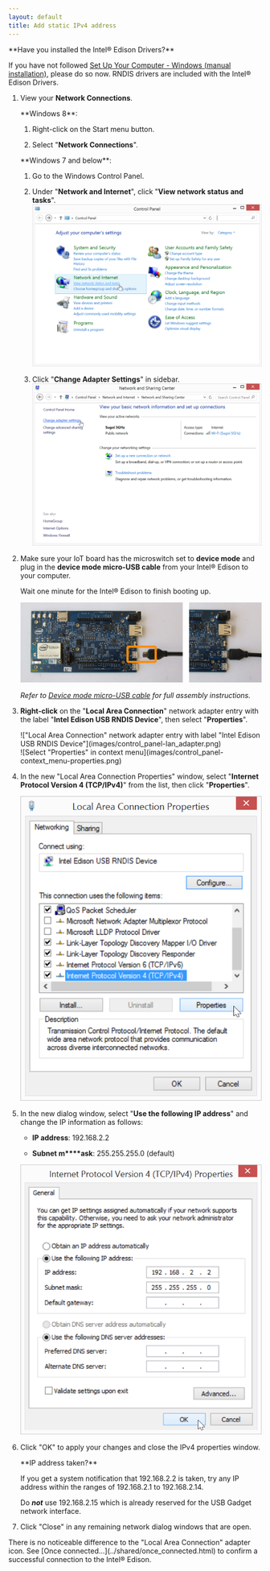 ```yaml
---
layout: default
title: Add static IPv4 address
---
```


<div class="callout warning" markdown="1">
**Have you installed the Intel® Edison Drivers?**

If you have not followed [Set Up Your Computer - Windows (manual installation)](../../../computer_setup/windows/manual_installation.html), please do so now. RNDIS drivers are included with the Intel® Edison Drivers.
</div>

1. View your **Network Connections**.
    
    <div class="side-by-side">
      <div class="left" markdown="1">
      **Windows 8**: 

      1. Right-click on the Start menu button.

      2. Select "**Network Connections**".
      </div>
      <div class="right" markdown="1">
      **Windows 7 and below**: 

      1. Go to the Windows Control Panel. 

      2. Under "**Network and Internet**", click "**View network status and tasks**".
          !["View network status and tasks" under "Network and Internet" in Control Panel](images/control_panel-view_network_status_and_tasks.png)

      3. Click "**Change Adapter Settings**" in sidebar.
          !["Change Adapter Settings" in sidebar](images/control_panel-chanage_adpater_settings.png)
      </div>
    </div>

2. Make sure your IoT board has the microswitch set to **device mode** and plug in the **device mode micro-USB cable** from your Intel® Edison to your computer. 

    Wait one minute for the Intel® Edison to finish booting up.

    ![Micro-USB cable being plugged into the top micro-USB connector](../../../assembly/arduino_expansion_board/images/device_mode-usb_cable-before_after.png)

    _Refer to [Device mode micro-USB cable](../../../assembly/arduino_expansion_board/details-device_mode_cable.html) for full assembly instructions._

3. **Right-click** on the "**Local Area Connection**" network adapter entry with the label "**Intel Edison USB RNDIS Device**", then select "**Properties**".

    <div class="side-by-side">
      <div class="left" markdown="1">
      !["Local Area Connection" network adapter entry with label "Intel Edison USB RNDIS Device"](images/control_panel-lan_adapter.png)
      </div>
      <div class="right" markdown="1">
      ![Select "Properties" in context menu](images/control_panel-context_menu-properties.png)
      </div>
    </div>

4. In the new "Local Area Connection Properties" window, select "**Internet Protocol Version 4 (TCP/IPv4)**" from the list, then click "**Properties**".

    !["Internet Protocol Version 4 (TCP/IPv4)" selected. Click "Properties" button.](images/lan_properties-ipv4-properties_button.png)

5. In the new dialog window, select "**Use the following IP address**" and change the IP information as follows:

    * **IP address**: 192.168.2.2

    * **Subnet m****ask**: 255.255.255.0 (default)

    ![Adding 192.168.2.2 static IP address](images/ipv4_properties-add_static_ip.png)

6. Click "OK" to apply your changes and close the IPv4 properties window. 

    <div class="callout troubleshooting" markdown="1">
    **IP address taken?**

    If you get a system notification that 192.168.2.2 is taken, try any IP address within the ranges of 192.168.2.1 to 192.168.2.14. 

    Do ***not*** use 192.168.2.15 which is already reserved for the USB Gadget network interface.
    </div>

7. Click "Close" in any remaining network dialog windows that are open.

<div class="callout done" markdown="1">
There is no noticeable difference to the "Local Area Connection" adapter icon. See [Once connected...](../shared/once_connected.html) to confirm a successful connection to the Intel® Edison.
</div>